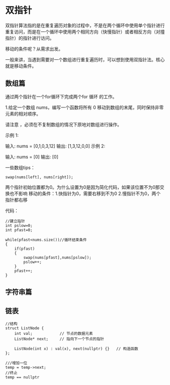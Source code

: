 # 双指针

双指针算法指的是在重复遍历对象的过程中，不是在两个循环中使用单个指针进行重复访问，而是在一个循环中使用两个相同方向（快慢指针）或者相反方向（对撞指针）的指针进行访问。

移动的条件呢？从需求出发。

一般来讲，当遇到需要对一个数组进行重复遍历时，可以想到使用双指针法。核心就是移动条件。

## 数组篇

通过两个指针在一个for循环下完成两个for  循环  的工作。

1.给定一个数组 nums，编写一个函数将所有 0 移动到数组的末尾，同时保持非零元素的相对顺序。

请注意 ，必须在不复制数组的情况下原地对数组进行操作。

示例 1:

输入: nums = [0,1,0,3,12]
输出: [1,3,12,0,0]
示例 2:

输入: nums = [0]
输出: [0]

一些数组tips：
```
swap(nums[left], nums[right]);
```

两个指针初始位置都为0。为什么设置为0是因为简化代码，如果该位置不为0那交换也不影响
移动的条件：1.快指针为0，需要右移到不为0
2.慢指针不为0，两个指针都右移

代码：
```
//建立指针
int pslow=0;
int pfast=0;

while(pfast<nums.size())//循环结束条件
{
    if(pfast)
    {
        swap(nums[pfast],nums[pslow]);
        pslow++;
    }
    pfast++;
}
```

## 字符串篇


## 链表

```
//结构
struct ListNode {
    int val;            // 节点的数据元素
    ListNode* next;     // 指向下一个节点的指针

    ListNode(int x) : val(x), next(nullptr) {}   // 构造函数
};

///增加一位
temp = temp->next;
//终止
temp == nullptr
```
